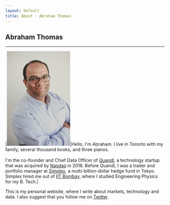 ```yaml
---
layout: default
title: About · Abraham Thomas
---
```


## Abraham Thomas

----

|<img style="width:200px" src="/assets/img/Abraham-Thomas.jpg">|Hello, I'm Abraham.  I live in Toronto with my family, several thousand books, and three pianos.<br/><br/>I'm the co-founder and Chief Data Officer of [Quandl](https://www.quandl.com), a technology startup that was acquired by [Nasdaq](http://www.nasdaq.com) in 2018.  Before Quandl, I was a trader and portfolio manager at [Simplex](https://www.simplexasset.com), a multi-billion-dollar  hedge fund in Tokyo.  Simplex hired me out of [IIT Bombay](http://www.iitb.ac.in), where I studied Engineering Physics for my B. Tech.|

This is my personal website, where I write about markets, technology and data.  I also suggest that you follow me on [Twitter](https://twitter.com/athomasq).

<br/>
<br/>